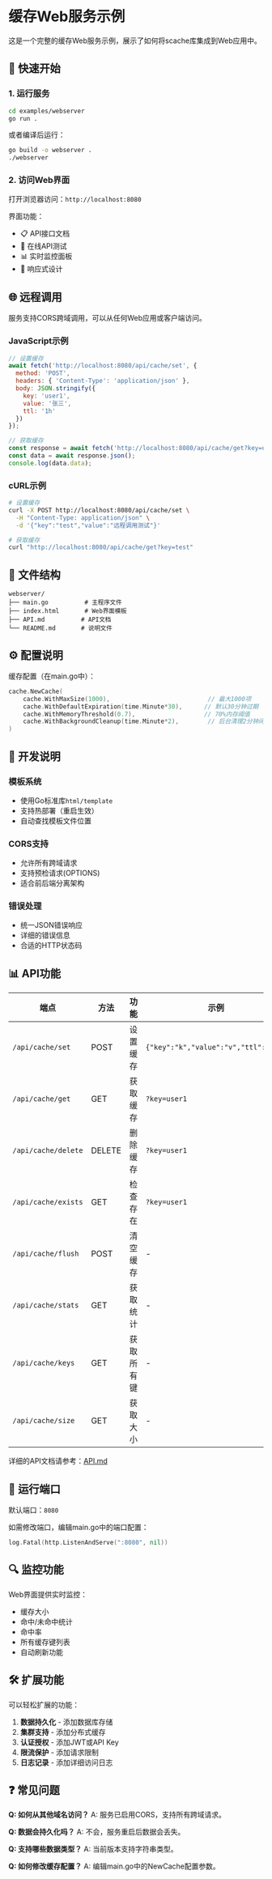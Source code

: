 # 缓存Web服务示例

这是一个完整的缓存Web服务示例，展示了如何将scache库集成到Web应用中。

## 🚀 快速开始

### 1. 运行服务

```bash
cd examples/webserver
go run .
```

或者编译后运行：

```bash
go build -o webserver .
./webserver
```

### 2. 访问Web界面

打开浏览器访问：`http://localhost:8080`

界面功能：
- 📋 API接口文档
- 🧪 在线API测试
- 📊 实时监控面板
- 📱 响应式设计

## 🌐 远程调用

服务支持CORS跨域调用，可以从任何Web应用或客户端访问。

### JavaScript示例

```javascript
// 设置缓存
await fetch('http://localhost:8080/api/cache/set', {
  method: 'POST',
  headers: { 'Content-Type': 'application/json' },
  body: JSON.stringify({
    key: 'user1',
    value: '张三',
    ttl: '1h'
  })
});

// 获取缓存
const response = await fetch('http://localhost:8080/api/cache/get?key=user1');
const data = await response.json();
console.log(data.data);
```

### cURL示例

```bash
# 设置缓存
curl -X POST http://localhost:8080/api/cache/set \
  -H "Content-Type: application/json" \
  -d '{"key":"test","value":"远程调用测试"}'

# 获取缓存
curl "http://localhost:8080/api/cache/get?key=test"
```

## 📁 文件结构

```
webserver/
├── main.go          # 主程序文件
├── index.html       # Web界面模板
├── API.md          # API文档
└── README.md       # 说明文件
```

## ⚙️ 配置说明

缓存配置（在main.go中）：

```go
cache.NewCache(
    cache.WithMaxSize(1000),                           // 最大1000项
    cache.WithDefaultExpiration(time.Minute*30),      // 默认30分钟过期
    cache.WithMemoryThreshold(0.7),                   // 70%内存阈值
    cache.WithBackgroundCleanup(time.Minute*2),        // 后台清理2分钟间隔
)
```

## 🔧 开发说明

### 模板系统

- 使用Go标准库`html/template`
- 支持热部署（重启生效）
- 自动查找模板文件位置

### CORS支持

- 允许所有跨域请求
- 支持预检请求(OPTIONS)
- 适合前后端分离架构

### 错误处理

- 统一JSON错误响应
- 详细的错误信息
- 合适的HTTP状态码

## 📊 API功能

| 端点 | 方法 | 功能 | 示例 |
|------|------|------|------|
| `/api/cache/set` | POST | 设置缓存 | `{"key":"k","value":"v","ttl":"1h"}` |
| `/api/cache/get` | GET | 获取缓存 | `?key=user1` |
| `/api/cache/delete` | DELETE | 删除缓存 | `?key=user1` |
| `/api/cache/exists` | GET | 检查存在 | `?key=user1` |
| `/api/cache/flush` | POST | 清空缓存 | - |
| `/api/cache/stats` | GET | 获取统计 | - |
| `/api/cache/keys` | GET | 获取所有键 | - |
| `/api/cache/size` | GET | 获取大小 | - |

详细的API文档请参考：[API.md](API.md)

## 🚦 运行端口

默认端口：`8080`

如需修改端口，编辑main.go中的端口配置：

```go
log.Fatal(http.ListenAndServe(":8080", nil))
```

## 🔍 监控功能

Web界面提供实时监控：

- 缓存大小
- 命中/未命中统计
- 命中率
- 所有缓存键列表
- 自动刷新功能

## 🛠️ 扩展功能

可以轻松扩展的功能：

1. **数据持久化** - 添加数据库存储
2. **集群支持** - 添加分布式缓存
3. **认证授权** - 添加JWT或API Key
4. **限流保护** - 添加请求限制
5. **日志记录** - 添加详细访问日志

## ❓ 常见问题

**Q: 如何从其他域名访问？**
A: 服务已启用CORS，支持所有跨域请求。

**Q: 数据会持久化吗？**
A: 不会，服务重启后数据会丢失。

**Q: 支持哪些数据类型？**
A: 当前版本支持字符串类型。

**Q: 如何修改缓存配置？**
A: 编辑main.go中的NewCache配置参数。